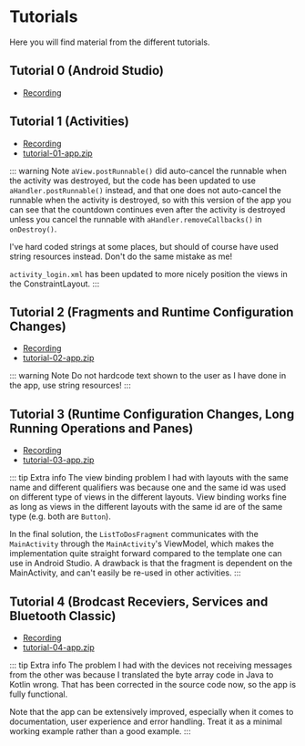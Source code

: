 <SetTitle title="Android Development" />

# Tutorials
Here you will find material from the different tutorials.

## Tutorial 0 (Android Studio)
* [Recording](https://ju.instructure.com/courses/3421/pages/tutorial-recordings?module_item_id=78645)

## Tutorial 1 (Activities)
* [Recording](https://ju.instructure.com/courses/3421/pages/tutorial-recordings?module_item_id=78645)
* [tutorial-01-app.zip](./static-files/tutorials/tutorial-01-app.zip)

::: warning Note
`aView.postRunnable()` did auto-cancel the runnable when the activity was destroyed, but the code has been updated to use `aHandler.postRunnable()` instead, and that one does not auto-cancel the runnable when the activity is destroyed, so with this version of the app you can see that the countdown continues even after the activity is destroyed unless you cancel the runnable with `aHandler.removeCallbacks()` in `onDestroy()`.

I've hard coded strings at some places, but should of course have used string resources instead. Don't do the same mistake as me!

`activity_login.xml` has been updated to more nicely position the views in the ConstraintLayout.
:::

## Tutorial 2 (Fragments and Runtime Configuration Changes)
* [Recording](https://ju.instructure.com/courses/3421/pages/tutorial-recordings?module_item_id=78645)
* [tutorial-02-app.zip](./static-files/tutorials/tutorial-02-app.zip)

::: warning Note
Do not hardcode text shown to the user as I have done in the app, use string resources!
:::

## Tutorial 3 (Runtime Configuration Changes, Long Running Operations and Panes)
* [Recording](https://ju.instructure.com/courses/3421/pages/tutorial-recordings?module_item_id=78645)
* [tutorial-03-app.zip](./static-files/tutorials/tutorial-03-app.zip)

::: tip Extra info
The view binding problem I had with layouts with the same name and different qualifiers was because one and the same id was used on different type of views in the different layouts. View binding works fine as long as views in the different layouts with the same id are of the same type (e.g. both are `Button`).

In the final solution, the `ListToDosFragment` communicates with the `MainActivity` through the `MainActivity`'s ViewModel, which makes the implementation quite straight forward compared to the template one can use in Android Studio. A drawback is that the fragment is dependent on the MainActivity, and can't easily be re-used in other activities.
:::

## Tutorial 4 (Brodcast Receviers, Services and Bluetooth Classic)
* [Recording](https://ju.instructure.com/courses/3421/pages/tutorial-recordings?module_item_id=78645)
* [tutorial-04-app.zip](./static-files/tutorials/tutorial-04-app.zip)

::: tip Extra info
The problem I had with the devices not receiving messages from the other was because I translated the byte array code in Java to Kotlin wrong. That has been corrected in the source code now, so the app is fully functional.

Note that the app can be extensively improved, especially when it comes to documentation, user experience and error handling. Treat it as a minimal working example rather than a good example.
:::
